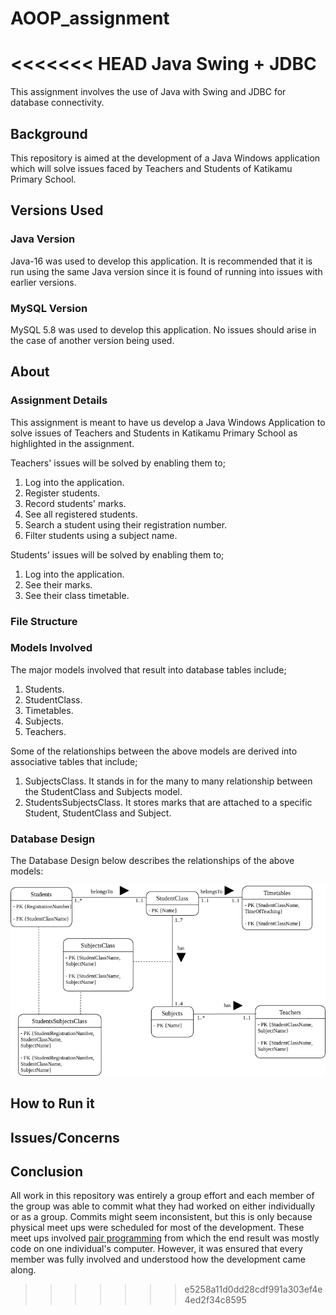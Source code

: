 # AOOP_assignment
<<<<<<< HEAD
Java Swing + JDBC
=======

This assignment involves the use of Java with Swing and JDBC for database connectivity.

## Background

This repository is aimed at the development of a Java Windows application which will solve issues faced by Teachers and Students of Katikamu Primary School.

## Versions Used

### Java Version

Java-16 was used to develop this application. It is recommended that it is run using the same Java version since it is found of running into issues with earlier versions.

### MySQL Version

MySQL 5.8 was used to develop this application. No issues should arise in the case of another version being used.

## About

### Assignment Details

This assignment is meant to have us develop a Java Windows Application to solve issues of Teachers and Students in Katikamu Primary School as highlighted in the assignment.

Teachers' issues will be solved by enabling them to;
1. Log into the application.
2. Register students.
3. Record students' marks.
4. See all registered students.
5. Search a student using their registration number.
6. Filter students using a subject name.

Students' issues will be solved by enabling them to;
1. Log into the application.
2. See their marks.
3. See their class timetable.

### File Structure

### Models Involved

The major models involved that result into database tables include;
1. Students.
2. StudentClass.
3. Timetables.
4. Subjects.
5. Teachers.

Some of the relationships between the above models are derived into associative tables that include;
1. SubjectsClass. It stands in for the many to many relationship between the StudentClass and Subjects model.
2. StudentsSubjectsClass. It stores marks that are attached to a specific Student, StudentClass and Subject.

### Database Design

The Database Design below describes the relationships of the above models:

![DB Design](DB.png "Database Design")

## How to Run it

## Issues/Concerns

## Conclusion

All work in this repository was entirely a group effort and each member of the group was able to commit what they had worked on either individually or as a group. Commits might seem inconsistent, but this is only because physical meet ups were scheduled for most of the development. These meet ups involved [pair programming](https://en.wikipedia.org/wiki/Pair_programming) from which the end result was mostly code on one individual's computer. However, it was ensured that every member was fully involved and understood how the development came along. 
>>>>>>> e5258a11d0dd28cdf991a303ef4e4ed2f34c8595
